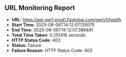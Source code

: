 ## URL Monitoring Report

- **URL:** https://api-gw1-prod1.fisglobal.com/gw/v1/health
- **Start Time:** 2025-08-06T14:12:07.135075
- **End Time:** 2025-08-06T14:12:07.386491
- **Total Time Taken:** 0.251416 seconds
- **HTTP Status Code:** 403
- **Status:** Failure
- **Failure Reason:** HTTP Status Code: 403
